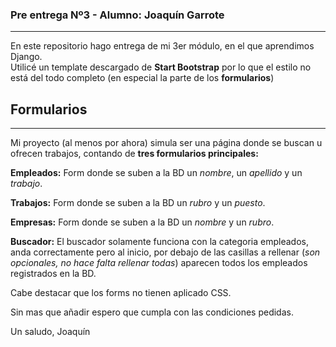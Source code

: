 ### Pre entrega Nº3 - Alumno: Joaquín Garrote

---

En este repositorio hago entrega de mi 3er módulo, en el que aprendimos Django.<br>
Utilicé un template descargado de **Start Bootstrap** por lo que el estilo no está del todo completo (en especial la parte de los **formularios**)

## Formularios

---

Mi proyecto (al menos por ahora) simula ser una página donde se buscan u ofrecen trabajos, contando de **tres formularios principales:**<br>

**Empleados:**
Form donde se suben a la BD un _nombre_, un _apellido_ y un _trabajo_.<br>

**Trabajos:**
Form donde se suben a la BD un _rubro_ y un _puesto_.
<br>

**Empresas:**
Form donde se suben a la BD un _nombre_ y un _rubro_.

**Buscador:**
El buscador solamente funciona con la categoria empleados, anda correctamente pero al inicio, por debajo de las casillas a rellenar (_son opcionales, no hace falta rellenar todas_) aparecen todos los empleados registrados en la BD.

Cabe destacar que los forms no tienen aplicado CSS.

Sin mas que añadir espero que cumpla con las condiciones pedidas.

Un saludo, Joaquín
